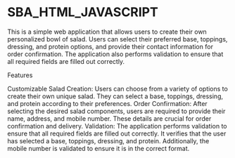 # SBA_HTML_JAVASCRIPT


This is a simple web application that allows users to create their own personalized bowl of salad. Users can select their preferred base, toppings, dressing, and protein options, and provide their contact information for order confirmation. The application also performs validation to ensure that all required fields are filled out correctly.

Features

Customizable Salad Creation: Users can choose from a variety of options to create their own unique salad. They can select a base, toppings, dressing, and protein according to their preferences.
Order Confirmation: After selecting the desired salad components, users are required to provide their name, address, and mobile number. These details are crucial for order confirmation and delivery.
Validation: The application performs validation to ensure that all required fields are filled out correctly. It verifies that the user has selected a base, toppings, dressing, and protein. Additionally, the mobile number is validated to ensure it is in the correct format.
